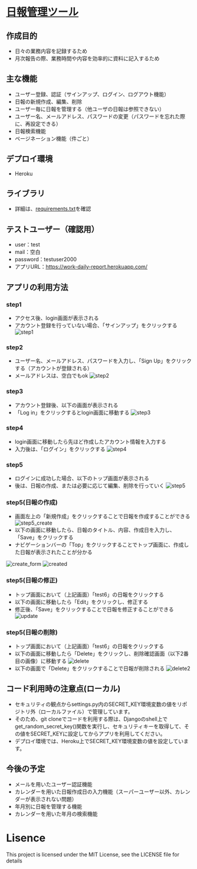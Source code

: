 # [日報管理ツール](https://work-daily-report.herokuapp.com/)
## 作成目的
- 日々の業務内容を記録するため
- 月次報告の際、業務時間や内容を効率的に資料に記入するため

## 主な機能
- ユーザー登録、認証（サインアップ、ログイン、ログアウト機能）
- 日報の新規作成、編集、削除
- ユーザー毎に日報を管理する（他ユーザの日報は参照できない）
- ユーザー名、メールアドレス、パスワードの変更（パスワードを忘れた際に、再設定できる）
- 日報検索機能
- ページネーション機能（件ごと）

## デプロイ環境
- Heroku

## ライブラリ
- 詳細は、[requirements.txt](https://github.com/Keito777/daily_report/blob/master/requirements.txt)を確認

## テストユーザー（確認用）
- user：test
- mail：空白
- password：testuser2000 
- アプリURL：https://work-daily-report.herokuapp.com/

## アプリの利用方法
### step1
- アクセス後、login画面が表示される
- アカウント登録を行っていない場合、「サインアップ」をクリックする
![step1](https://user-images.githubusercontent.com/65697369/197137519-6c5f3208-6b31-465e-8ac0-d8d279d2b531.png)

### step2
- ユーザー名、メールアドレス、パスワードを入力し、「Sign Up」をクリックする（アカウントが登録される）
- メールアドレスは、空白でもok
![step2](https://user-images.githubusercontent.com/65697369/197137823-a599f8b9-0f1c-4f5b-8098-013b86b11994.png)

### step3
- アカウント登録後、以下の画面が表示される
- 「Log in」をクリックするとlogin画面に移動する
![step3](https://user-images.githubusercontent.com/65697369/197145877-046750ea-e9ab-4556-bd32-07a85c418181.png)


### step4
- login画面に移動したら先ほど作成したアカウント情報を入力する
- 入力後は、「ログイン」をクリックする
![step4](https://user-images.githubusercontent.com/65697369/197146003-bce56187-c494-4809-918d-9e0d822947e7.png)


### step5
- ログインに成功した場合、以下のトップ画面が表示される
- 後は、日報の作成、または必要に応じて編集、削除を行っていく
![step5](https://user-images.githubusercontent.com/65697369/197140238-24d679ae-8775-461e-a03c-027ec3b87832.png)

### step5(日報の作成)
- 画面左上の「新規作成」をクリックすることで日報を作成することができる
![step5_create](https://user-images.githubusercontent.com/65697369/197141151-5d9e8f3f-5350-4dba-a39e-bed785902ccb.png)
- 以下の画面に移動したら、日報のタイトル、内容、作成日を入力し、「Save」をクリックする
- ナビゲーションバーの「Top」をクリックすることでトップ画面に、作成した日報が表示されたことが分かる


![create_form](https://user-images.githubusercontent.com/65697369/197143559-e122e404-4746-4be6-b7b1-1388076f7430.png)
![created](https://user-images.githubusercontent.com/65697369/197143864-cbf535c1-4dce-4ba4-a266-c7d7f252e2a9.png)


### step5(日報の修正)
- トップ画面において（上記画面）「test6」の日報をクリックする
- 以下の画面に移動したら「Edit」をクリックし、修正する
- 修正後、「Save」をクリックすることで日報を修正することができる
![update](https://user-images.githubusercontent.com/65697369/197144559-98ec9dde-ed5e-4ee1-b8a0-e12fd1b19e34.png)


### step5(日報の削除)
- トップ画面において（上記画面）「test6」の日報をクリックする
- 以下の画面に移動したら「Delete」をクリックし、削除確認画面（以下2番目の画像）に移動する
![delete](https://user-images.githubusercontent.com/65697369/197144985-6838cbff-7ef9-4b28-9ce5-71babf8d2d72.png)
- 以下の画面で「Delete」をクリックすることで日報が削除される
![delete2](https://user-images.githubusercontent.com/65697369/197145327-64c38248-104c-4082-a158-087ad4d81cc3.png)


## コード利用時の注意点(ローカル)
- セキュリティの観点からsettings.py内のSECRET_KEY環境変数の値をリポジトリ外（ローカルファイル）で管理しています。
- そのため、git cloneでコードを利用する際は、Djangoのshell上でget_random_secret_key()関数を実行し、セキュリティキーを取得して、その値をSECRET_KEYに設定してからアプリを利用してください。
- デプロイ環境では、Heroku上でSECRET_KEY環境変数の値を設定しています。

## 今後の予定
- メールを用いたユーザー認証機能
- カレンダーを用いた日報作成日の入力機能（スーパーユーザー以外、カレンダーが表示されない問題）
- 年月別に日報を管理する機能
- カレンダーを用いた年月の検索機能

# Lisence
This project is licensed under the MIT License, see the LICENSE file for details
